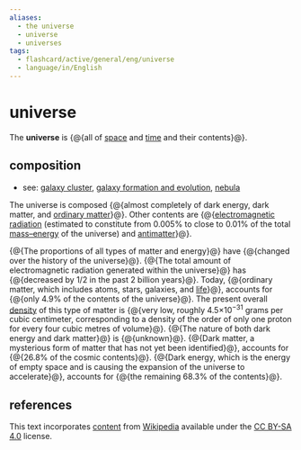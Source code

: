 ```yaml
---
aliases:
  - the universe
  - universe
  - universes
tags:
  - flashcard/active/general/eng/universe
  - language/in/English
---
```


# universe

The __universe__ is {@{all of [space](space.md) and [time](time.md) and their contents}@}. <!--SR:!2028-03-07,1047,350-->

## composition

- see: [galaxy cluster](galaxy%20cluster.md), [galaxy formation and evolution](galaxy%20formation%20and%20evolution.md), [nebula](nebula.md)

The universe is composed {@{almost completely of dark energy, dark matter, and [ordinary matter](matter.md)}@}. Other contents are {@{[electromagnetic radiation](electromagnetic%20radiation.md) (estimated to constitute from 0.005% to close to 0.01% of the total [mass–energy](mass–energy%20equivalence.md) of the universe) and [antimatter](antimatter.md)}@}. <!--SR:!2029-03-06,1298,356!2027-04-05,689,296-->

{@{The proportions of all types of matter and energy}@} have {@{changed over the history of the universe}@}. {@{The total amount of electromagnetic radiation generated within the universe}@} has {@{decreased by 1/2 in the past 2 billion years}@}. Today, {@{ordinary matter, which includes atoms, stars, galaxies, and [life](life.md)}@}, accounts for {@{only 4.9% of the contents of the universe}@}. The present overall [density](density.md) of this type of matter is {@{very low, roughly 4.5×10<sup>−31</sup> grams per cubic centimeter, corresponding to a density of the order of only one proton for every four cubic metres of volume}@}. {@{The nature of both dark energy and dark matter}@} is {@{unknown}@}. {@{Dark matter, a mysterious form of matter that has not yet been identified}@}, accounts for {@{26.8% of the cosmic contents}@}. {@{Dark energy, which is the energy of empty space and is causing the expansion of the universe to accelerate}@}, accounts for {@{the remaining 68.3% of the contents}@}. <!--SR:!2029-09-07,1444,356!2028-06-10,1085,356!2029-10-09,1468,356!2026-07-03,504,316!2028-11-13,1210,356!2026-11-24,614,316!2025-10-07,257,256!2028-12-22,1240,356!2027-07-15,804,336!2027-12-13,913,336!2026-03-07,348,256!2026-04-17,447,316!2026-02-28,390,276-->

## references

This text incorporates [content](https://en.wikipedia.org/wiki/universe) from [Wikipedia](Wikipedia.md) available under the [CC BY-SA 4.0](https://creativecommons.org/licenses/by-sa/4.0/) license.
